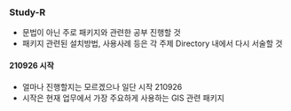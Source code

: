 ### Study-R
  - 문법이 아닌 주로 패키지와 관련한 공부 진행할 것
  - 패키지 관련된 설치방법, 사용사례 등은 각 주제 Directory 내에서 다시 서술할 것

#### 210926 시작
  - 얼마나 진행할지는 모르겠으나 일단 시작 210926
  - 시작은 현재 업무에서 가장 주요하게 사용하는 GIS 관련 패키지
